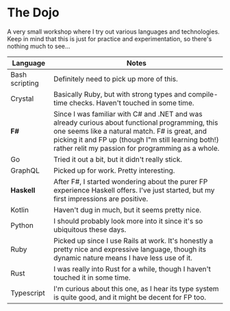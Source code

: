 # The Dojo

A very small workshop where I try out various languages and technologies. Keep in mind that this is just for practice and experimentation, so there's nothing much to see...

| Language |  Notes |
|---|---|
| Bash scripting | Definitely need to pick up more of this. |
| Crystal | Basically Ruby, but with strong types and compile-time checks. Haven't touched in some time. |
| **F#**  |  Since I was familiar with C# and .NET and was already curious about functional programming, this one seems like a natural match. F# is great, and picking it and FP up (though I"m still learning both!) rather relit my passion for programming as a whole. |
| Go | Tried it out a bit, but it didn't really stick. |
| GraphQL  | Picked up for work. Pretty interesting. |
| **Haskell**  | After F#, I started wondering about the purer FP experience Haskell offers. I've just started, but my first impressions are positive. |
| Kotlin   | Haven't dug in much, but it seems pretty nice. |
| Python   | I should probably look more into it since it's so ubiquitous these days. |
| Ruby     | Picked up since I use Rails at work. It's honestly a pretty nice and expressive language, though its dynamic nature means I have less use of it. |
| Rust     | I was really into Rust for a while, though I haven't touched it in some time. |
| Typescript  | I'm curious about this one, as I hear its type system is quite good, and it might be decent for FP too. |
